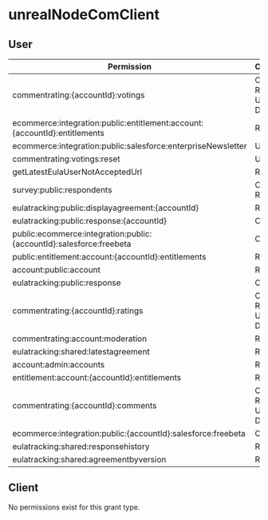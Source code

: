 # unrealNodeComClient

## User
| Permission | Operations |
| - | - |
| commentrating:{accountId}:votings | Create, Read, Update, Delete |
| ecommerce:integration:public:entitlement:account:{accountId}:entitlements | Read |
| ecommerce:integration:public:salesforce:enterpriseNewsletter | Update |
| commentrating:votings:reset | Update |
| getLatestEulaUserNotAcceptedUrl | Read |
| survey:public:respondents | Create, Read |
| eulatracking:public:displayagreement:{accountId} | Read |
| eulatracking:public:response:{accountId} | Create |
| public:ecommerce:integration:public:{accountId}:salesforce:freebeta | Create |
| public:entitlement:account:{accountId}:entitlements | Read |
| account:public:account | Read |
| eulatracking:public:response | Create |
| commentrating:{accountId}:ratings | Create, Read, Update, Delete |
| commentrating:account:moderation | Read |
| eulatracking:shared:latestagreement | Read |
| account:admin:accounts | Read |
| entitlement:account:{accountId}:entitlements | Read |
| commentrating:{accountId}:comments | Create, Read, Update, Delete |
| ecommerce:integration:public:{accountId}:salesforce:freebeta | Create |
| eulatracking:shared:responsehistory | Read |
| eulatracking:shared:agreementbyversion | Read |

## Client
No permissions exist for this grant type.